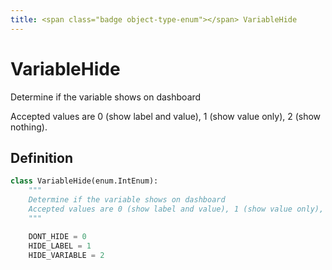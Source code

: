 ```yaml
---
title: <span class="badge object-type-enum"></span> VariableHide
---
```

# <span class="badge object-type-enum"></span> VariableHide

Determine if the variable shows on dashboard

Accepted values are 0 (show label and value), 1 (show value only), 2 (show nothing).

## Definition

```python
class VariableHide(enum.IntEnum):
    """
    Determine if the variable shows on dashboard
    Accepted values are 0 (show label and value), 1 (show value only), 2 (show nothing).
    """

    DONT_HIDE = 0
    HIDE_LABEL = 1
    HIDE_VARIABLE = 2
```
